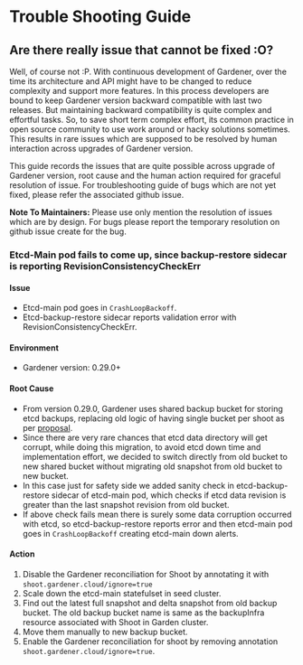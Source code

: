 # Trouble Shooting Guide

## Are there really issue that cannot be fixed :O?

Well, of course not :P. With continuous development of Gardener, over the time its architecture and API might have to be changed to reduce complexity and support more features. In this process developers are bound to keep Gardener version backward compatible with last two releases. But maintaining backward compatibility is quite complex and effortful tasks. So, to save short term complex effort, its common practice in open source community to use work around or hacky solutions sometimes. This results in rare issues which are supposed to be resolved by human interaction across upgrades of Gardener version.

This guide records the issues that are quite possible across upgrade of Gardener version, root cause and the human action required for graceful resolution of issue. For troubleshooting guide of bugs which are not yet fixed, please refer the associated github issue.

**Note To Maintainers:** Please use only mention the resolution of issues which are by design. For bugs please report the temporary resolution on github issue create for the bug.

### Etcd-Main pod fails to come up, since backup-restore sidecar is reporting RevisionConsistencyCheckErr

#### Issue

- Etcd-main pod goes in `CrashLoopBackoff`.
- Etcd-backup-restore sidecar reports validation error with RevisionConsistencyCheckErr.

#### Environment

- Gardener version: 0.29.0+

#### Root Cause

- From version 0.29.0, Gardener uses shared backup bucket for storing etcd backups, replacing old logic of having single bucket per shoot as per [proposal](../proposals/02-backupinfra.md).
- Since there are very rare chances that etcd data directory will get corrupt, while doing this migration, to avoid etcd down time and implementation effort, we decided to switch directly from old bucket to new shared bucket without migrating old snapshot from old bucket to new bucket.
- In this case just for safety side we added sanity check in etcd-backup-restore sidecar of etcd-main pod, which checks if etcd data revision is greater than the last snapshot revision from old bucket.
- If above check fails mean there is surely some data corruption occurred with etcd, so etcd-backup-restore reports error and then etcd-main pod goes in `CrashLoopBackoff` creating etcd-main down alerts.

#### Action

1. Disable the Gardener reconciliation for Shoot by annotating it with `shoot.gardener.cloud/ignore=true`
2. Scale down the etcd-main statefulset in seed cluster.
3. Find out the latest full snapshot and delta snapshot from old backup bucket. The old backup bucket name is same as the backupInfra resource associated with Shoot in Garden cluster.
4. Move them manually to new backup bucket.
5. Enable the Gardener reconciliation for shoot by removing annotation `shoot.gardener.cloud/ignore=true`.
